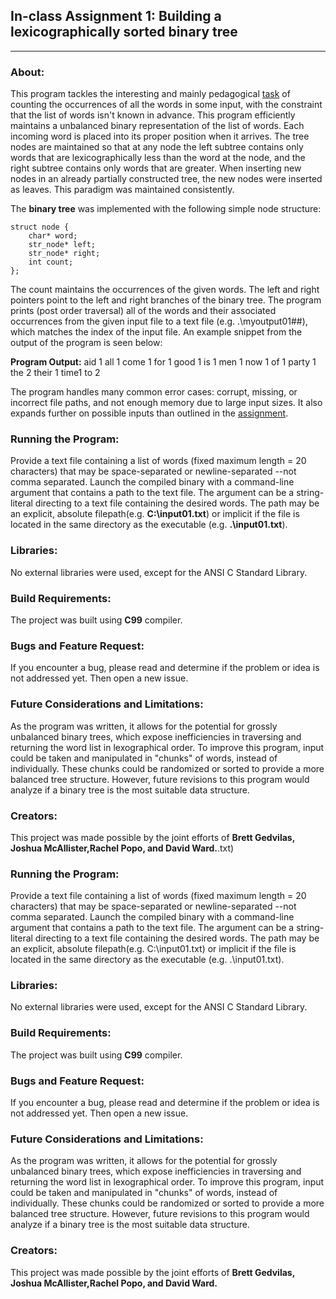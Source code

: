 ## In-class Assignment 1: Building a lexicographically sorted binary tree
------------------------------------------------------------------------------------

### About:
This program tackles the interesting and mainly pedagogical [task](https://github.com/ivogeorg/msl-clang-001) of counting the occurrences of all the words in some input, with the constraint that the list of words isn't known in advance. This program efficiently maintains a unbalanced binary representation of the list of words. Each incoming word is placed into its proper position when it arrives. The tree nodes are maintained so that at any node the left subtree contains only words that are lexicographically less than the word at the node, and the right subtree contains only words that are greater. When inserting new nodes in an already partially constructed tree, the new nodes were inserted as leaves. This paradigm was maintained consistently. 

The **binary tree** was implemented with the following simple node structure:

	struct node {
		char* word;
		str_node* left;
		str_node* right;
		int count;
	};

The count maintains the occurrences of the given words. The left and right pointers point to the left and right branches of the binary tree. 
The program prints (post order traversal) all of the words and their associated occurrences from the given input file to a text file (e.g. .\myoutput01##), which matches the index of the input file. An example snippet from the output of the program is seen below:

**Program Output:**
	aid 1
	all 1
	come 1
	for 1
	good 1
	is 1
	men 1
	now 1
	of 1
	party 1
	the 2
	their 1
	time1
	to 2

The program handles many common error cases: corrupt, missing, or incorrect file paths, and not enough memory due to large input sizes. It also expands further on possible inputs than outlined in the [assignment](https://github.com/ivogeorg/msl-clang-001).

### Running the Program:

Provide a text file containing a list of words (fixed maximum length = 20 characters) that may be space-separated or newline-separated --not comma separated. 
Launch the compiled binary with a command-line argument that contains a path to the text file. The argument can be a string-literal directing to a text file containing the desired words. The path may be an explicit, absolute filepath(e.g. **C:\input01.txt**) or implicit if the file is located in the same directory as the executable (e.g. **.\input01.txt**).

### Libraries:

No external libraries were used, except for the ANSI C Standard Library. 

### Build Requirements:

The project was built using **C99** compiler.

### Bugs and Feature Request:

If you encounter a bug, please read and determine if the problem or idea is not addressed yet. Then open a new issue.

### Future Considerations and Limitations:

As the program was written, it allows for the potential for grossly unbalanced binary trees, which expose inefficiencies in traversing and returning the word list in lexographical order. To improve this program, input could be taken and manipulated in "chunks" of words, instead of individually. These chunks could be randomized or sorted to provide a more balanced tree structure. However, future revisions to this program would analyze if a binary tree is the most suitable data structure. 

### Creators:

This project was made possible by the joint efforts of **Brett Gedvilas, Joshua McAllister,Rachel Popo, and David Ward.**.txt)

### Running the Program:

Provide a text file containing a list of words (fixed maximum length = 20 characters) that may be space-separated or newline-separated --not comma separated. 
Launch the compiled binary with a command-line argument that contains a path to the text file. The argument can be a string-literal directing to a text file containing the desired words. The path may be an explicit, absolute filepath(e.g. C:\input01.txt) or implicit if the file is located in the same directory as the executable (e.g. .\input01.txt).

### Libraries:

No external libraries were used, except for the ANSI C Standard Library. 

### Build Requirements:

The project was built using **C99** compiler.

### Bugs and Feature Request:

If you encounter a bug, please read and determine if the problem or idea is not addressed yet. Then open a new issue.

### Future Considerations and Limitations:

As the program was written, it allows for the potential for grossly unbalanced binary trees, which expose inefficiencies in traversing and returning the word list in lexographical order. To improve this program, input could be taken and manipulated in "chunks" of words, instead of individually. These chunks could be randomized or sorted to provide a more balanced tree structure. However, future revisions to this program would analyze if a binary tree is the most suitable data structure. 

### Creators:

This project was made possible by the joint efforts of **Brett Gedvilas, Joshua McAllister,Rachel Popo, and David Ward.**